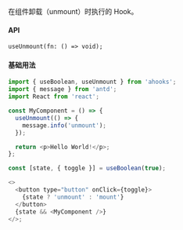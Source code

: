 <p>在组件卸载（unmount）时执行的 Hook。</p>

#### API

```code
useUnmount(fn: () => void);
```

#### 基础用法

```js
import { useBoolean, useUnmount } from 'ahooks';
import { message } from 'antd';
import React from 'react';

const MyComponent = () => {
  useUnmount(() => {
    message.info('unmount');
  });

  return <p>Hello World!</p>;
};

const [state, { toggle }] = useBoolean(true);

<>
  <button type="button" onClick={toggle}>
    {state ? 'unmount' : 'mount'}
  </button>
  {state && <MyComponent />}
</>;
```
